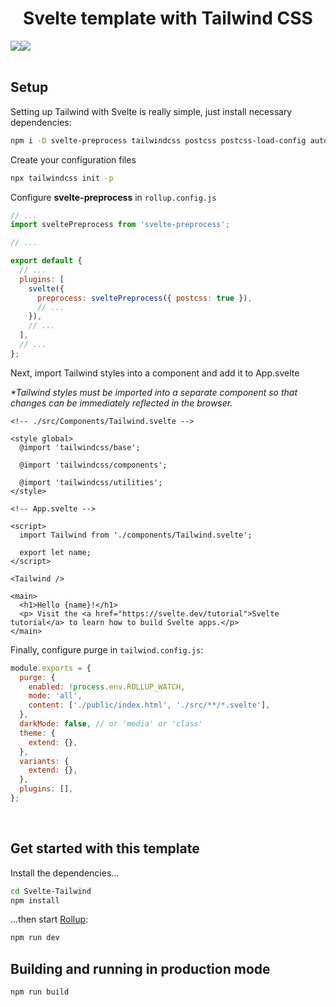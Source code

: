 <center> <h1>Svelte template with Tailwind CSS</h1> </center>

<center>
  <div style="display:flex">
    <img src="https://upload.wikimedia.org/wikipedia/commons/thumb/1/1b/Svelte_Logo.svg/199px-Svelte_Logo.svg.png" />
    <img src="https://seeklogo.com/images/T/tailwind-css-logo-5AD4175897-seeklogo.com.png" />
  </div>
</center>

<br>

## Setup

Setting up Tailwind with Svelte is really simple, just install necessary dependencies:

```bash
npm i -D svelte-preprocess tailwindcss postcss postcss-load-config autoprefixer
```

Create your configuration files

```bash
npx tailwindcss init -p
```

Configure **svelte-preprocess** in `rollup.config.js`

```js
// ...
import sveltePreprocess from 'svelte-preprocess';

// ...

export default {
  // ...
  plugins: [
    svelte({
      preprocess: sveltePreprocess({ postcss: true }),
      // ...
    }),
    // ...
  ],
  // ...
};
```

Next, import Tailwind styles into a component and add it to App.svelte

_\*Tailwind styles must be imported into a separate component so that changes can be immediately reflected in the browser._

```svelte
<!-- ./src/Components/Tailwind.svelte -->

<style global>
  @import 'tailwindcss/base';

  @import 'tailwindcss/components';

  @import 'tailwindcss/utilities';
</style>
```

```svelte
<!-- App.svelte -->

<script>
  import Tailwind from './components/Tailwind.svelte';

  export let name;
</script>

<Tailwind />

<main>
  <h1>Hello {name}!</h1>
  <p> Visit the <a href="https://svelte.dev/tutorial">Svelte tutorial</a> to learn how to build Svelte apps.</p>
</main>
```

Finally, configure purge in `tailwind.config.js`:

```js
module.exports = {
  purge: {
    enabled: !process.env.ROLLUP_WATCH,
    mode: 'all',
    content: ['./public/index.html', './src/**/*.svelte'],
  },
  darkMode: false, // or 'media' or 'class'
  theme: {
    extend: {},
  },
  variants: {
    extend: {},
  },
  plugins: [],
};
```

<br>

## Get started with this template

Install the dependencies...

```bash
cd Svelte-Tailwind
npm install
```

...then start [Rollup](https://rollupjs.org):

```bash
npm run dev
```

## Building and running in production mode

```bash
npm run build
```
